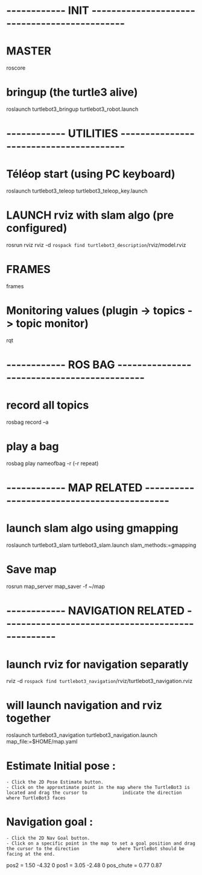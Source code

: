 # ------------ INIT ---------------------------------------------
# MASTER
roscore
# bringup (the turtle3 alive)
roslaunch turtlebot3_bringup turtlebot3_robot.launch


# ------------ UTILITIES ---------------------------------------
# Téléop start (using PC keyboard)
roslaunch turtlebot3_teleop turtlebot3_teleop_key.launch
# LAUNCH rviz with slam algo (pre configured)
rosrun rviz rviz -d `rospack find turtlebot3_description`/rviz/model.rviz
# FRAMES
frames
# Monitoring values (plugin -> topics -> topic monitor)
rqt


# ------------ ROS BAG -------------------------------------------
# record all topics
rosbag record –a
# play a bag
rosbag play nameofbag -r   (-r repeat)


# ------------ MAP RELATED -------------------------------------------
# launch slam algo using gmapping
roslaunch turtlebot3_slam turtlebot3_slam.launch slam_methods:=gmapping
# Save map
rosrun map_server map_saver -f ~/map


# ------------ NAVIGATION RELATED -------------------------------------------------
# launch rviz for navigation separatly
rviz -d `rospack find turtlebot3_navigation`/rviz/turtlebot3_navigation.rviz
# will launch navigation and rviz together
roslaunch turtlebot3_navigation turtlebot3_navigation.launch map_file:=$HOME/map.yaml
# Estimate Initial pose :
    - Click the 2D Pose Estimate button.
    - Click on the approxtimate point in the map where the TurtleBot3 is located and drag the cursor to             indicate the direction where TurtleBot3 faces 
# Navigation goal :
    - Click the 2D Nav Goal button.
    - Click on a specific point in the map to set a goal position and drag the cursor to the direction              where TurtleBot should be facing at the end.

pos2 = 1.50 -4.32 0
pos1 = 3.05 -2.48 0
pos_chute = 0.77 0.87



